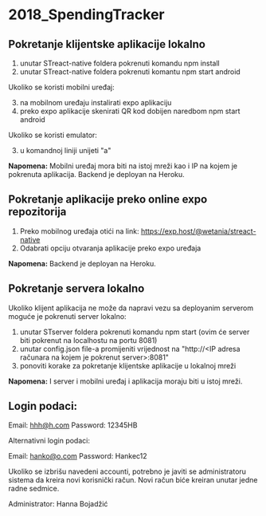 # 2018_SpendingTracker

## Pokretanje klijentske aplikacije lokalno

1. unutar STreact-native foldera pokrenuti komandu npm install
2. unutar STreact-native foldera pokrenuti komantu npm start android

Ukoliko se koristi mobilni uređaj:

3. na mobilnom uređaju instalirati expo aplikaciju
4. preko expo aplikacije skenirati QR kod dobijen naredbom npm start android

Ukoliko se koristi emulator:

3. u komandnoj liniji unijeti "a"

 **Napomena:**
 Mobilni uređaj mora biti na istoj mreži kao i IP na kojem je pokrenuta aplikacija.
 Backend je deployan na Heroku.

## Pokretanje aplikacije preko online expo repozitorija

1. Preko mobilnog uređaja otići na link: https://exp.host/@wetania/streact-native
2. Odabrati opciju otvaranja aplikacije preko expo uređaja

 **Napomena:**
 Backend je deployan na Heroku.

## Pokretanje servera lokalno

Ukoliko klijent aplikacija ne može da napravi vezu sa deployanim serverom moguće je pokrenuti server lokalno:
1. unutar STserver foldera pokrenuti komandu npm start (ovim će server biti pokrenut na localhostu na portu 8081)
2. unutar config.json file-a promijeniti vrijednost na "http://<IP adresa računara na kojem je pokrenut server>:8081"
3. ponoviti korake za pokretanje klijentske aplikacije u lokalnoj mreži

 **Napomena:**
 I server i mobilni uređaj i aplikacija moraju biti u istoj mreži.


## Login podaci:

Email: hhh@h.com Password: 12345HB

Alternativni login podaci:

Email: hanko@o.com Password: Hankec12

Ukoliko se izbrišu navedeni accounti, potrebno je javiti se administratoru sistema da kreira novi korisnički račun. Novi račun biće kreiran unutar jedne radne sedmice.

Administrator: Hanna Bojadžić
